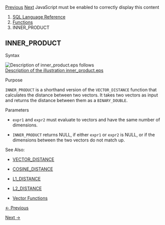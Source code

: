 [Previous](INITCAP.md) [Next](INSTR.md) JavaScript must be enabled to
correctly display this content

  1. [SQL Language Reference ](index.md)
  2. [Functions](Functions.md)
  3. INNER_PRODUCT

## INNER_PRODUCT

Syntax

  

![Description of inner_product.eps
follows](https://docs.oracle.com/en/database/oracle/oracle-database/23/sqlrf/img/inner_product.gif)  
[Description of the illustration
inner_product.eps](img_text/inner_product.md)

  

Purpose

`INNER_PRODUCT` is a shorthand version of the `VECTOR_DISTANCE` function that
calculates the distance between two vectors. It takes two vectors as input and
returns the distance between them as a `BINARY_DOUBLE`.

Parameters

  * `expr1` and `expr2` must evaluate to vectors and have the same number of dimensions. 

  * `INNER_PRODUCT` returns NULL, if either `expr1` or `expr2` is NULL, or if the dimensions between the two vectors do not match up. 

See Also:

  * [VECTOR_DISTANCE](vector_distance.md#GUID-BA4BCFB2-D905-43DC-87B0-E53522CF07B7)

  * [COSINE_DISTANCE](cosine_distance.md#GUID-2128DC1D-612A-444F-87D8-3D249CD8F12D)

  * [L1_DISTANCE](l1_distance.md#GUID-604A5B68-10AF-48F3-A84F-ED0B90624059)

  * [L2_DISTANCE](l2_distance.md#GUID-2FD8BC27-7614-471F-A4F5-3ED52130A05A)

  * [Vector Functions](Single-Row-Functions.md#GUID-C0C477F1-8210-4CA9-A5FA-0A340C409892)


[← Previous](INITCAP.md)

[Next →](INSTR.md)

